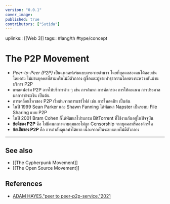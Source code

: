 ```yaml
---
version: "0.0.1"
cover_image:
published: true
contributors: ["Sutida"]
---
```

uplinks:: [[Web 3]]
tags:: #lang/th #type/concept

# The P2P Movement
- *Peer-to-Peer (P2P)* เป็นแพลตฟอร์มแบบกระจายอำนาจ โดยที่บุคคลสองคนโต้ตอบกันโดยตรง ไม่ผ่านบุคคลที่สามหรือไม่มีตัวกลาง ผู้ซื้อและผู้ขายทำธุรกรรมโดยตรงระหว่างกันผ่านบริการ P2P 
- แพลตฟอร์ม P2P อาจให้บริการต่าง ๆ เช่น การค้นหา การคัดกรอง การให้คะแนน การประมวลผลการชำระเงิน เป็นต้น
- การเคลื่อนไหวของ P2P เริ่มต้นจากการแชร์ไฟล์ เช่น การโหลดบิท เป็นต้น
- ในปี 1999 Sean Parker และ Shawn Fanning ได้พัฒนา Napster เป็นระบบ File Sharing แบบ P2P
- ในปี 2001 Bram Cohen ก็ได้พัฒนาโปรแกรม BitTorrent ที่ใช้งานกันอยู่ในปัจจุบัน
- **ข้อดีของ P2P** คือ ไม่มีคนกลางควบคุมและไม่ถูก Censorship จากบุคคลหรือองค์กรใด
- **ข้อเสียของ P2P** คือ การกำกับดูแลทำได้ยาก เนื่องจากเป็นระบบแบบไม่มีตัวกลาง
---
## See also
- [[The Cypherpunk Movement]]
- [[The Open Source Movement]]
## References
-  [ADAM HAYES,"peer to peer-p2p-service,"2021](https://www.investopedia.com/terms/p/peertopeer-p2p-service.asp)
